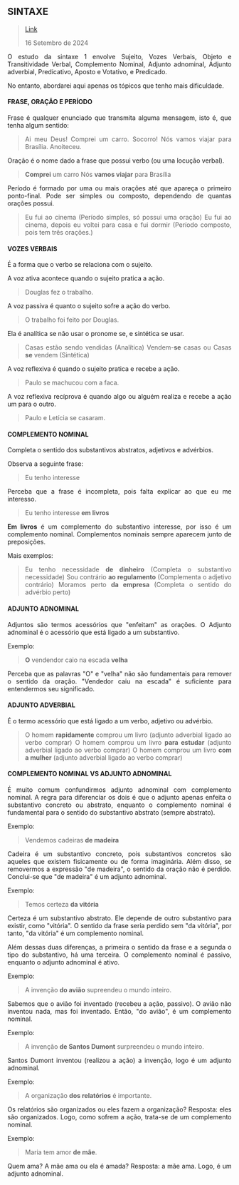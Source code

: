 <div align='justify'>

## SINTAXE

>[Link](https://)
>
>16 Setembro de 2024

O estudo da sintaxe 1 envolve Sujeito, Vozes Verbais, Objeto e Transitividade Verbal, Complemento Nominal, Adjunto adnominal, Adjunto adverbial, Predicativo, Aposto e Votativo, e Predicado.

No entanto, abordarei aqui apenas os tópicos que tenho mais dificuldade.

#### FRASE, ORAÇÃO E PERÍODO

Frase é qualquer enunciado que transmita alguma mensagem, isto é, que tenha algum sentido:
>Ai meu Deus!
>Comprei um carro.
>Socorro!
>Nós vamos viajar para Brasília.
>Anoiteceu.

Oração é o nome dado a frase que possui verbo (ou uma locução verbal).
>**Comprei** um carro
>Nós **vamos viajar** para Brasília

Período é formado por uma ou mais orações até que apareça o primeiro ponto-final. Pode ser simples ou composto, dependendo de quantas orações possui.
>Eu fui ao cinema (Período simples, só possui uma oração)
>Eu fui ao cinema, depois eu voltei para casa e fui dormir (Período composto, pois tem três orações.)

#### VOZES VERBAIS

É a forma que o verbo se relaciona com o sujeito.

A voz ativa acontece quando o sujeito pratica a ação.
>Douglas fez o trabalho.

A voz passiva é quanto o sujeito sofre a ação do verbo.
>O trabalho foi feito por Douglas.

Ela é analítica se não usar o pronome se, e sintética se usar.
>Casas estão sendo vendidas (Analítica)
>Vendem-**se** casas ou Casas **se** vendem (Sintética)

A voz reflexiva é quando o sujeito pratica e recebe a ação.
>Paulo se machucou com a faca.

A voz reflexiva recíprova é quando algo ou alguém realiza e recebe a ação um para o outro.
>Paulo e Letícia se casaram.

#### COMPLEMENTO NOMINAL

Completa o sentido dos substantivos abstratos, adjetivos e advérbios.

Observa a seguinte frase:
>Eu tenho interesse

Perceba que a frase é incompleta, pois falta explicar ao que eu me interesso.
>Eu tenho interesse **em livros**

**Em livros** é um complemento do substantivo interesse, por isso é um complemento nominal. Complementos nominais sempre aparecem junto de preposições.

Mais exemplos:

>Eu tenho necessidade **de dinheiro** (Completa o substantivo necessidade)
>Sou contrário **ao regulamento** (Complementa o adjetivo contrário)
>Moramos perto **da empresa** (Completa o sentido do advérbio perto)

#### ADJUNTO ADNOMINAL

Adjuntos são termos acessórios que "enfeitam" as orações. O Adjunto adnominal é o acessório que está ligado a um substantivo.

Exemplo:

>**O** vendendor caio na escada **velha**

Perceba que as palavras "O" e "velha" não são fundamentais para remover o sentido da oração. "Vendedor caiu na escada" é suficiente para entendermos seu significado.

#### ADJUNTO ADVERBIAL

É o termo acessório que está ligado a um verbo, adjetivo ou advérbio.

>O homem **rapidamente** comprou um livro (adjunto adverbial ligado ao verbo comprar)
>O homem comprou um livro **para estudar** (adjunto adverbial ligado ao verbo comprar)
>O homem comprou um livro **com a mulher** (adjunto adverbial ligado ao verbo comprar)

#### COMPLEMENTO NOMINAL VS ADJUNTO ADNOMINAL

É muito comum confundirmos adjunto adnominal com complemento nominal. A regra para diferenciar os dois é que o adjunto apenas enfeita o substantivo concreto ou abstrato, enquanto o complemento nominal é fundamental para o sentido do substantivo abstrato (sempre abstrato).

Exemplo:
>Vendemos cadeiras **de madeira**

Cadeira é um substantivo concreto, pois substantivos concretos são aqueles que existem fisicamente ou de forma imaginária. Além disso, se removermos a expressão "de madeira", o sentido da oração não é perdido. Conclui-se que "de madeira" é um adjunto adnominal.

Exemplo:
>Temos certeza **da vitória**

Certeza é um substantivo abstrato. Ele depende de outro substantivo para existir, como "vitória". O sentido da frase seria perdido sem "da vitória", por tanto, "da vitória" é um complemento nominal.

Além dessas duas diferenças, a primeira o sentido da frase e a segunda o tipo do substantivo, há uma terceira. O complemento nominal é passivo, enquanto o adjunto adnominal é ativo.

Exemplo: 
>A invenção **do avião** supreendeu o mundo inteiro.

Sabemos que o avião foi inventado (recebeu a ação, passivo). O avião não inventou nada, mas foi inventado. Então, "do avião", é um complemento nominal.

Exemplo:
>A invenção **de Santos Dumont** surpreendeu o mundo inteiro. 

Santos Dumont inventou (realizou a ação) a invenção, logo é um adjunto adnominal.

Exemplo:
>A organização **dos relatórios** é importante.

Os relatórios são organizados ou eles fazem a organização? Resposta: eles são organizados. Logo, como sofrem a ação, trata-se de um complemento nominal.

Exemplo:
>Maria tem amor **de mãe**.

Quem ama? A mãe ama ou ela é amada? Resposta: a mãe ama. Logo, é um adjunto adnominal.

</div>